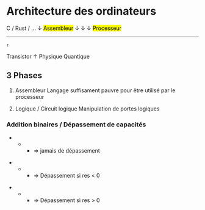# Architecture des ordinateurs

C / Rust / ...
    ↓ 
<mark>Assembleur</mark>
    ↓ 
    ↓ 
    ↓ 
<mark>Processeur</mark>
________________________
    ↑ 
Transistor
    ↑ 
Physique Quantique

## 3 Phases

1. Assembleur
    Langage suffisament pauvre pour être utilisé par le processeur

2. Logique / Circuit logique
    Manipulation de portes logiques


### Addition binaires / Dépassement de capacités

- + + => jamais de dépassement

+ + + => Dépassement si res < 0

- + - => Dépassement si res > 0